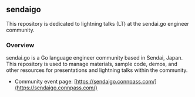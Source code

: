 ## sendaigo

This repository is dedicated to lightning talks (LT) at the sendai.go engineer community.

### Overview

sendai.go is a Go language engineer community based in Sendai, Japan. This repository is used to manage materials, sample code, demos, and other resources for presentations and lightning talks within the community.

- Community event page: [https://sendaigo.connpass.com/](https://sendaigo.connpass.com/)
